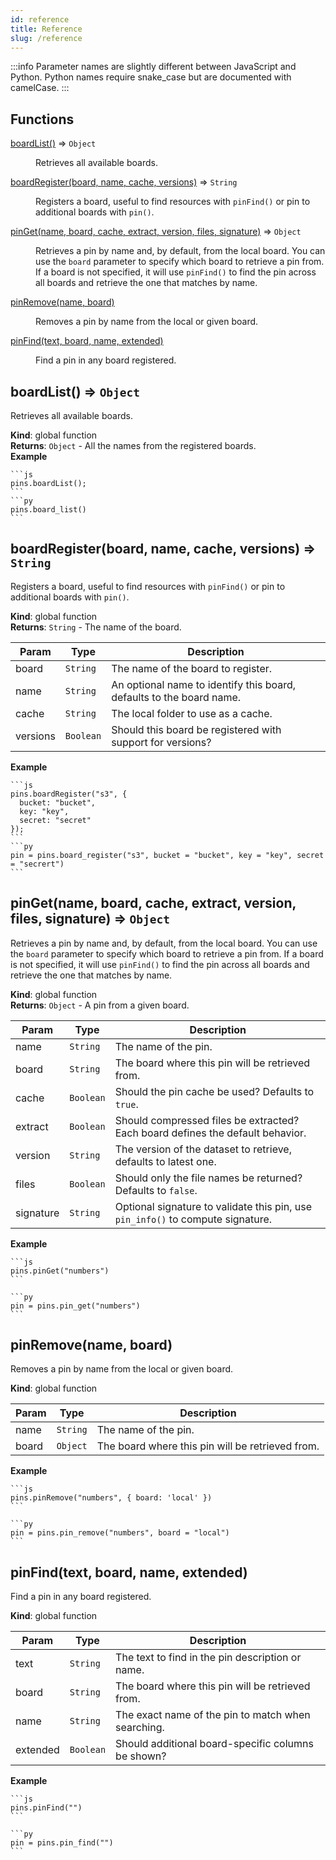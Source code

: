 ```yaml
---
id: reference
title: Reference
slug: /reference
---
```


:::info
Parameter names are slightly different between JavaScript and Python.
Python names require snake_case but are documented with camelCase.
:::
## Functions

<dl>
<dt><a href="#boardList">boardList()</a> ⇒ <code>Object</code></dt>
<dd><p>Retrieves all available boards.</p>
</dd>
<dt><a href="#boardRegister">boardRegister(board, name, cache, versions)</a> ⇒ <code>String</code></dt>
<dd><p>Registers a board, useful to find resources with <code>pinFind()</code> or pin to additional boards with <code>pin()</code>.</p>
</dd>
<dt><a href="#pinGet">pinGet(name, board, cache, extract, version, files, signature)</a> ⇒ <code>Object</code></dt>
<dd><p>Retrieves a pin by name and, by default, from the local board. You can use
             the <code>board</code> parameter to specify which board to retrieve a pin from. If a board
             is not specified, it will use <code>pinFind()</code> to find the pin across all boards
             and retrieve the one that matches by name.</p>
</dd>
<dt><a href="#pinRemove">pinRemove(name, board)</a></dt>
<dd><p>Removes a pin by name from the local or given board.</p>
</dd>
<dt><a href="#pinFind">pinFind(text, board, name, extended)</a></dt>
<dd><p>Find a pin in any board registered.</p>
</dd>
</dl>

<a name="boardList"></a>

## boardList() ⇒ <code>Object</code>
Retrieves all available boards.

**Kind**: global function  
**Returns**: <code>Object</code> - All the names from the registered boards.  
**Example**  
````multilang
```js
pins.boardList();
```
```py
pins.board_list()
```
````
<a name="boardRegister"></a>

## boardRegister(board, name, cache, versions) ⇒ <code>String</code>
Registers a board, useful to find resources with `pinFind()` or pin to additional boards with `pin()`.

**Kind**: global function  
**Returns**: <code>String</code> - The name of the board.  

| Param | Type | Description |
| --- | --- | --- |
| board | <code>String</code> | The name of the board to register. |
| name | <code>String</code> | An optional name to identify this board, defaults to the board name. |
| cache | <code>String</code> | The local folder to use as a cache. |
| versions | <code>Boolean</code> | Should this board be registered with support for versions? |

**Example**  
````multilang
```js
pins.boardRegister("s3", {
  bucket: "bucket",
  key: "key",
  secret: "secret"
});
```
```py
pin = pins.board_register("s3", bucket = "bucket", key = "key", secret = "secrert")
```
````
<a name="pinGet"></a>

## pinGet(name, board, cache, extract, version, files, signature) ⇒ <code>Object</code>
Retrieves a pin by name and, by default, from the local board. You can use
             the `board` parameter to specify which board to retrieve a pin from. If a board
             is not specified, it will use `pinFind()` to find the pin across all boards
             and retrieve the one that matches by name.

**Kind**: global function  
**Returns**: <code>Object</code> - A pin from a given board.  

| Param | Type | Description |
| --- | --- | --- |
| name | <code>String</code> | The name of the pin. |
| board | <code>String</code> | The board where this pin will be retrieved from. |
| cache | <code>Boolean</code> | Should the pin cache be used? Defaults to `true`. |
| extract | <code>Boolean</code> | Should compressed files be extracted?                                       Each board defines the default behavior. |
| version | <code>String</code> | The version of the dataset to retrieve, defaults to latest one. |
| files | <code>Boolean</code> | Should only the file names be returned? Defaults to `false`. |
| signature | <code>String</code> | Optional signature to validate this pin,                                       use `pin_info()` to compute signature. |

**Example**  
````multilang
```js
pins.pinGet("numbers")
```

```py
pin = pins.pin_get("numbers")
```
````
<a name="pinRemove"></a>

## pinRemove(name, board)
Removes a pin by name from the local or given board.

**Kind**: global function  

| Param | Type | Description |
| --- | --- | --- |
| name | <code>String</code> | The name of the pin. |
| board | <code>Object</code> | The board where this pin will be retrieved from. |

**Example**  
````multilang
```js
pins.pinRemove("numbers", { board: 'local' })
```

```py
pin = pins.pin_remove("numbers", board = "local")
```
````
<a name="pinFind"></a>

## pinFind(text, board, name, extended)
Find a pin in any board registered.

**Kind**: global function  

| Param | Type | Description |
| --- | --- | --- |
| text | <code>String</code> | The text to find in the pin description or name. |
| board | <code>String</code> | The board where this pin will be retrieved from. |
| name | <code>String</code> | The exact name of the pin to match when searching. |
| extended | <code>Boolean</code> | Should additional board-specific columns be shown? |

**Example**  
````multilang
```js
pins.pinFind("")
```

```py
pin = pins.pin_find("")
```
````
